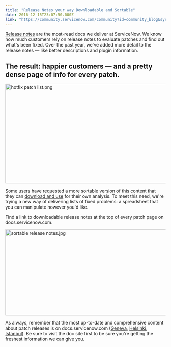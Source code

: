 ```yaml
---
title: "Release Notes your way Downloadable and Sortable"
date: 2016-12-15T23:07:50.000Z
link: "https://community.servicenow.com/community?id=community_blog&sys_id=74fda22ddbd0dbc01dcaf3231f961965"
---
```

<p><a title="ocs.servicenow.com/bundle/istanbul-release-notes/page/release-notes/istanbul-release-notes.html" href="https://docs.servicenow.com/bundle/istanbul-release-notes/page/release-notes/istanbul-release-notes.html">Release notes</a> are the most-read docs we deliver at ServiceNow. We know how much customers rely on release notes to evaluate patches and find out what's been fixed. Over the past year, we've added more detail to the release notes — like better descriptions and plugin information.</p><p></p><h2>The result: happier customers — and a pretty dense page of info for every patch.</h2><p><img   alt="hotfix patch list.png" class="image-1 jive-image" src="76c978c2db109f048c8ef4621f96193f.iix" style="width: 620px; height: 312px; display: block; margin-left: auto; margin-right: auto;"/></p><p>Some users have requested a more sortable version of this content that they can <a title="" _jive_internal="true" href="/community?id=community_blog&sys_id=3c0e6a2ddbd0dbc01dcaf3231f961938">download and use</a> for their own analysis. To meet this need, we're trying a new way of delivering lists of fixed problems: a spreadsheet that you can manipulate however you'd like.</p><p></p><p>Find a link to downloadable release notes at the top of every patch page on docs.servicenow.com.</p><p><img   alt="sortable release notes.jpg" class="image-2 jive-image" src="c9b698c2dbd41f048c8ef4621f961937.iix" style="width: 620px; height: 269px; display: block; margin-left: auto; margin-right: auto;"/></p><p></p><p>As always, remember that the most up-to-date and comprehensive content about patch releases is on docs.servicenow.com (<a title="ocs.servicenow.com/bundle/geneva-release-notes/page/release-notes/r_AvailableVersions.html" href="https://docs.servicenow.com/bundle/geneva-release-notes/page/release-notes/r_AvailableVersions.html">Geneva</a>, <a title="ocs.servicenow.com/bundle/helsinki-release-notes/page/release-notes/r_AvailableVersions.html" href="https://docs.servicenow.com/bundle/helsinki-release-notes/page/release-notes/r_AvailableVersions.html">Helsinki</a>, <a title="ocs.servicenow.com/bundle/istanbul-release-notes/page/release-notes/r_AvailableVersions.html" href="https://docs.servicenow.com/bundle/istanbul-release-notes/page/release-notes/r_AvailableVersions.html">Istanbul</a>). Be sure to visit the doc site first to be sure you're getting the freshest information we can give you.</p>